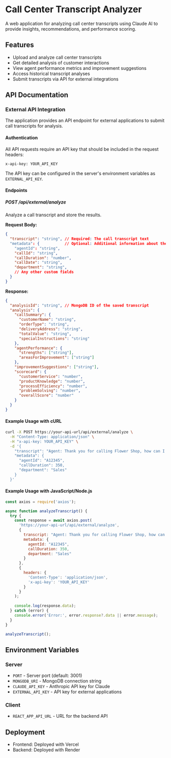 # Call Center Transcript Analyzer

A web application for analyzing call center transcripts using Claude AI to provide insights, recommendations, and performance scoring.

## Features

- Upload and analyze call center transcripts
- Get detailed analysis of customer interactions
- View agent performance metrics and improvement suggestions
- Access historical transcript analyses
- Submit transcripts via API for external integrations

## API Documentation

### External API Integration

The application provides an API endpoint for external applications to submit call transcripts for analysis.

#### Authentication

All API requests require an API key that should be included in the request headers:

```
x-api-key: YOUR_API_KEY
```

The API key can be configured in the server's environment variables as `EXTERNAL_API_KEY`.

#### Endpoints

##### POST /api/external/analyze

Analyze a call transcript and store the results.

**Request Body:**

```json
{
  "transcript": "string", // Required: The call transcript text
  "metadata": {           // Optional: Additional information about the call
    "agentId": "string",
    "callId": "string",
    "callDuration": "number",
    "callDate": "string",
    "department": "string",
    // Any other custom fields
  }
}
```

**Response:**

```json
{
  "analysisId": "string", // MongoDB ID of the saved transcript
  "analysis": {
    "callSummary": {
      "customerName": "string",
      "orderType": "string",
      "deliveryAddress": "string",
      "totalValue": "string",
      "specialInstructions": "string"
    },
    "agentPerformance": {
      "strengths": ["string"],
      "areasForImprovement": ["string"]
    },
    "improvementSuggestions": ["string"],
    "scorecard": {
      "customerService": "number",
      "productKnowledge": "number",
      "processEfficiency": "number",
      "problemSolving": "number",
      "overallScore": "number"
    }
  }
}
```

#### Example Usage with cURL

```bash
curl -X POST https://your-api-url/api/external/analyze \
  -H "Content-Type: application/json" \
  -H "x-api-key: YOUR_API_KEY" \
  -d '{
    "transcript": "Agent: Thank you for calling Flower Shop, how can I help you today?\nCustomer: I'd like to order flowers for my wife's birthday...",
    "metadata": {
      "agentId": "A12345",
      "callDuration": 350,
      "department": "Sales"
    }
  }'
```

#### Example Usage with JavaScript/Node.js

```javascript
const axios = require('axios');

async function analyzeTranscript() {
  try {
    const response = await axios.post(
      'https://your-api-url/api/external/analyze',
      {
        transcript: "Agent: Thank you for calling Flower Shop, how can I help you today?\nCustomer: I'd like to order flowers for my wife's birthday...",
        metadata: {
          agentId: "A12345",
          callDuration: 350,
          department: "Sales"
        }
      },
      {
        headers: {
          'Content-Type': 'application/json',
          'x-api-key': 'YOUR_API_KEY'
        }
      }
    );
    
    console.log(response.data);
  } catch (error) {
    console.error('Error:', error.response?.data || error.message);
  }
}

analyzeTranscript();
```

## Environment Variables

### Server

- `PORT` - Server port (default: 3001)
- `MONGODB_URI` - MongoDB connection string
- `CLAUDE_API_KEY` - Anthropic API key for Claude
- `EXTERNAL_API_KEY` - API key for external applications

### Client

- `REACT_APP_API_URL` - URL for the backend API

## Deployment

- Frontend: Deployed with Vercel
- Backend: Deployed with Render 